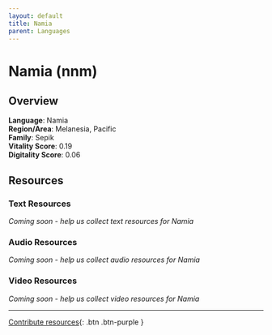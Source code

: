 ```yaml
---
layout: default
title: Namia
parent: Languages
---
```


# Namia (nnm)

## Overview

**Language**: Namia  
**Region/Area**: Melanesia, Pacific  
**Family**: Sepik  
**Vitality Score**: 0.19  
**Digitality Score**: 0.06  

## Resources

### Text Resources
*Coming soon - help us collect text resources for Namia*

### Audio Resources
*Coming soon - help us collect audio resources for Namia*

### Video Resources
*Coming soon - help us collect video resources for Namia*

---

[Contribute resources](https://fairtrain.github.io/){: .btn .btn-purple }
